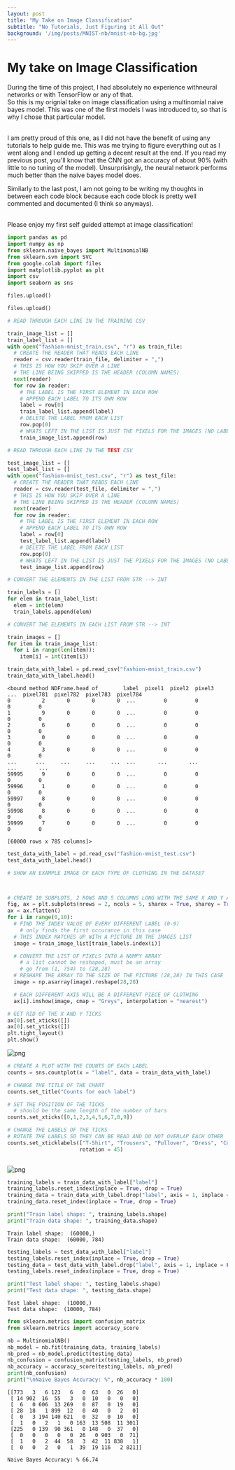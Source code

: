 ```yaml
---
layout: post
title: "My Take on Image Classification"
subtitle: "No Tutorials, Just Figuring it All Out"
background: '/img/posts/MNIST-nb/mnist-nb-bg.jpg'
---
```



# My take on Image Classification

During the time of this project, I had absolutely no experience withneural networks or with TensorFlow or any of that. <br>
So this is my orignial take on image classification using a multinomial naive bayes model. This was one of the first models I was introduced to, so that is why I chose that particular model. <br>
<br>

I am pretty proud of this one, as I did not have the benefit of using any tutorials to help guide me. This was me trying to figure everything out as I went along and I ended up getting a decent result at the end. If you read my previous post, you'll know that the CNN got an accuracy of about 90% (with little to no tuning of the model). Unsurprisingly, the neural network performs much better than the naive bayes model does. <br>

Similarly to the last post, I am not going to be writing my thoughts in between each code block because each code block is pretty well commented and documented (I think so anyways). 
<br>
<br>

Please enjoy my first self guided attempt at image classification!



```python
import pandas as pd
import numpy as np
from sklearn.naive_bayes import MultinomialNB
from sklearn.svm import SVC
from google.colab import files
import matplotlib.pyplot as plt
import csv
import seaborn as sns
```


```python
files.upload()
```

```python
files.upload()
```

```python
# READ THROUGH EACH LINE IN THE TRAINING CSV

train_image_list = []
train_label_list = []
with open("fashion-mnist_train.csv", "r") as train_file:
  # CREATE THE READER THAT READS EACH LINE
  reader = csv.reader(train_file, delimiter = ",")
  # THIS IS HOW YOU SKIP OVER A LINE
  # THE LINE BEING SKIPPED IS THE HEADER (COLUMN NAMES)
  next(reader)
  for row in reader:
    # THE LABEL IS THE FIRST ELEMENT IN EACH ROW
    # APPEND EACH LABEL TO ITS OWN ROW
    label = row[0]
    train_label_list.append(label)
    # DELETE THE LABEL FROM EACH LIST
    row.pop(0)
    # WHATS LEFT IN THE LIST IS JUST THE PIXELS FOR THE IMAGES (NO LABELS)
    train_image_list.append(row)

```


```python
# READ THROUGH EACH LINE IN THE TEST CSV

test_image_list = []
test_label_list = []
with open("fashion-mnist_test.csv", "r") as test_file:
  # CREATE THE READER THAT READS EACH LINE
  reader = csv.reader(test_file, delimiter = ",")
  # THIS IS HOW YOU SKIP OVER A LINE
  # THE LINE BEING SKIPPED IS THE HEADER (COLUMN NAMES)
  next(reader)
  for row in reader:
    # THE LABEL IS THE FIRST ELEMENT IN EACH ROW
    # APPEND EACH LABEL TO ITS OWN ROW
    label = row[0]
    test_label_list.append(label)
    # DELETE THE LABEL FROM EACH LIST
    row.pop(0)
    # WHATS LEFT IN THE LIST IS JUST THE PIXELS FOR THE IMAGES (NO LABELS)
    test_image_list.append(row)
```


```python
# CONVERT THE ELEMENTS IN THE LIST FROM STR --> INT

train_labels = []
for elem in train_label_list:
  elem = int(elem)
  train_labels.append(elem)
```


```python
# CONVERT THE ELEMENTS IN EACH LIST FROM STR --> INT

train_images = []
for item in train_image_list:
  for i in range(len(item)):
    item[i] = int(item[i])
```


```python
train_data_with_label = pd.read_csv("fashion-mnist_train.csv")
train_data_with_label.head()
```




    <bound method NDFrame.head of        label  pixel1  pixel2  pixel3  ...  pixel781  pixel782  pixel783  pixel784
    0          2       0       0       0  ...         0         0         0         0
    1          9       0       0       0  ...         0         0         0         0
    2          6       0       0       0  ...         0         0         0         0
    3          0       0       0       0  ...         0         0         0         0
    4          3       0       0       0  ...         0         0         0         0
    ...      ...     ...     ...     ...  ...       ...       ...       ...       ...
    59995      9       0       0       0  ...         0         0         0         0
    59996      1       0       0       0  ...         0         0         0         0
    59997      8       0       0       0  ...         0         0         0         0
    59998      8       0       0       0  ...         0         0         0         0
    59999      7       0       0       0  ...         0         0         0         0
    
    [60000 rows x 785 columns]>




```python
test_data_with_label = pd.read_csv("fashion-mnist_test.csv")
test_data_with_label.head()
```

```python
# SHOW AN EXAMPLE IMAGE OF EACH TYPE OF CLOTHING IN THE DATASET



# CREATE 10 SUBPLOTS, 2 ROWS AND 5 COLUMNS LONG WITH THE SAME X AND Y AXIS
fig, ax = plt.subplots(nrows = 2, ncols = 5, sharex = True, sharey = True)
ax = ax.flatten()
for i in range(0,10):
  # FIND THE INDEX VALUE OF EVERY DIFFERENT LABEL (0-9)
    # only finds the first occurance in this case
  # THIS INDEX MATCHES UP WITH A PICTURE IN THE IMAGES LIST
  image = train_image_list[train_labels.index(i)]

  # CONVERT THE LIST OF PIXELS INTO A NUMPY ARRAY
    # a list cannot be reshaped, must be an array
    # go from (1, 754) to (28,28)
  # RESHAPE THE ARRAY TO THE SIZE OF THE PICTURE (28,28) IN THIS CASE
  image = np.asarray(image).reshape(28,28)

  # EACH DIFFERENT AXIS WILL BE A DIFFERENT PIECE OF CLOTHING
  ax[i].imshow(image, cmap = "Greys", interpolation = "nearest")

# GET RID OF THE X AND Y TICKS
ax[0].set_xticks([])
ax[0].set_yticks([])
plt.tight_layout()
plt.show()
```


    
![png](\img\posts\MNIST-nb\pictures.png)
    



```python
# CREATE A PLOT WITH THE COUNTS OF EACH LABEL
counts = sns.countplot(x = "label", data = train_data_with_label)

# CHANGE THE TITLE OF THE CHART
counts.set_title("Counts for each label")

# SET THE POSITION OF THE TICKS
  # should be the same length of the number of bars
counts.set_xticks([0,1,2,3,4,5,6,7,8,9])

# CHANGE THE LABELS OF THE TICKS
# ROTATE THE LABELS SO THEY CAN BE READ AND DO NOT OVERLAP EACH OTHER
counts.set_xticklabels(["T-Shirt", "Trousers", "Pullover", "Dress", "Coat", "Sandal", "Shirt", "Sneaker", "Bag", "Ankle Boot"], 
                       rotation = 45)
                       
```

    
![png](\img\posts\MNIST-nb\bars.png)
    



```python
training_labels = train_data_with_label["label"]
training_labels.reset_index(inplace = True, drop = True)
training_data = train_data_with_label.drop("label", axis = 1, inplace = False)
training_data.reset_index(inplace = True, drop = True)
```


```python
print("Train label shape: ", training_labels.shape)
print("Train data shape: ", training_data.shape)
```

    Train label shape:  (60000,)
    Train data shape:  (60000, 784)
    


```python
testing_labels = test_data_with_label["label"]
testing_labels.reset_index(inplace = True, drop = True)
testing_data = test_data_with_label.drop("label", axis = 1, inplace = False)
testing_labels.reset_index(inplace = True, drop = True)
```


```python
print("Test label shape: ", testing_labels.shape)
print("Test data shape: ", testing_data.shape)
```

    Test label shape:  (10000,)
    Test data shape:  (10000, 784)
    


```python
from sklearn.metrics import confusion_matrix
from sklearn.metrics import accuracy_score
```


```python
nb = MultinomialNB()
nb_model = nb.fit(training_data, training_labels)
nb_pred = nb_model.predict(testing_data)
nb_confusion = confusion_matrix(testing_labels, nb_pred)
nb_accuracy = accuracy_score(testing_labels, nb_pred)
print(nb_confusion)
print("\nNaive Bayes Accuracy: %", nb_accuracy * 100)

```

    [[773   3   6 123   6   0  63   0  26   0]
     [ 14 902  16  55   3   0  10   0   0   0]
     [  6   0 606  13 269   0  87   0  19   0]
     [ 28  18   1 899  12   0  40   0   2   0]
     [  0   3 194 140 621   0  32   0  10   0]
     [  1   0   2   1   0 163  13 508  11 301]
     [225   0 139  90 361   0 148   0  37   0]
     [  0   0   0   0   0  26   0 903   0  71]
     [  1   0   2  44  58   3  42  11 838   1]
     [  0   0   2   0   1  39  19 116   2 821]]
    
    Naive Bayes Accuracy: % 66.74
    
